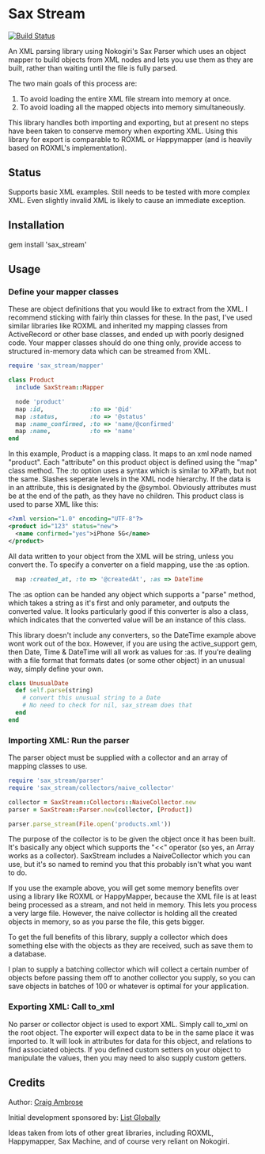 # Sax Stream

[![Build Status](https://secure.travis-ci.org/craigambrose/sax_stream.png)](http://travis-ci.org/craigambrose/sax_stream)

An XML parsing library using Nokogiri's Sax Parser which uses an object mapper to build objects from XML nodes and lets you use them as they are built, rather than waiting until the file is fully parsed.

The two main goals of this process are:

1. To avoid loading the entire XML file stream into memory at once.
2. To avoid loading all the mapped objects into memory simultaneously.

This library handles both importing and exporting, but at present no steps have been taken to conserve memory when exporting XML. Using this library for export is comparable to ROXML or Happymapper (and is heavily based on ROXML's implementation).

## Status

Supports basic XML examples. Still needs to be tested with more complex XML.
Even slightly invalid XML is likely to cause an immediate exception.

## Installation

gem install 'sax_stream'

## Usage

### Define your mapper classes

These are object definitions that you would like to extract from the XML. I recommend sticking with fairly thin classes for these. In the past, I've used similar libraries like ROXML and inherited my mapping classes from ActiveRecord or other base classes, and ended up with poorly designed code. Your mapper classes should do one thing only, provide access to structured in-memory data which can be streamed from XML.

```ruby
require 'sax_stream/mapper'

class Product
  include SaxStream::Mapper

  node 'product'
  map :id,             :to => '@id'
  map :status,         :to => '@status'
  map :name_confirmed, :to => 'name/@confirmed'
  map :name,           :to => 'name'
end
```

In this example, Product is a mapping class. It maps to an xml node named "product". Each "attribute" on this product object is defined using the "map" class method. The :to option uses a syntax which is similar to XPath, but not the same. Slashes seperate levels in the XML node hierarchy. If the data is in an attribute, this is designated by the @symbol. Obviously attributes must be at the end of the path, as they have no children. This product class is used to parse XML like this:

```xml
<?xml version="1.0" encoding="UTF-8"?>
<product id="123" status="new">
  <name confirmed="yes">iPhone 5G</name>
</product>
```

All data written to your object from the XML will be string, unless you convert the. To specify a converter on a field mapping, use the :as option.

```ruby
  map :created_at, :to => '@createdAt', :as => DateTime
```

The :as option can be handed any object which supports a "parse" method, which takes a string as it's first and only parameter, and outputs the converted value. It looks particularly good if this converter is also a class, which indicates that the converted value will be an instance of this class.

This library doesn't include any converters, so the DateTime example above wont work out of the box. However, if you are using the active_support gem, then Date, Time & DateTime will all work as values for :as. If you're dealing with a file format that formats dates (or some other object) in an unusual way, simply define your own.

```ruby
class UnusualDate
  def self.parse(string)
    # convert this unusual string to a Date
    # No need to check for nil, sax_stream does that
  end
end
```

### Importing XML: Run the parser

The parser object must be supplied with a collector and an array of mapping classes to use.

```ruby
require 'sax_stream/parser'
require 'sax_stream/collectors/naive_collector'

collector = SaxStream::Collectors::NaiveCollector.new
parser = SaxStream::Parser.new(collector, [Product])

parser.parse_stream(File.open('products.xml'))
```

The purpose of the collector is to be given the object once it has been built. It's basically any object which supports the "<<" operator (so yes, an Array works as a collector). SaxStream includes a NaiveCollector which you can use, but it's so named to remind you that this probably isn't what you want to do.

If you use the example above, you will get some memory benefits over using a library like ROXML or HappyMapper, because the XML file is at least being processed as a stream, and not held in memory. This lets you process a very large file. However, the naive collector is holding all the created objects in memory, so as you parse the file, this gets bigger.

To get the full benefits of this library, supply a collector which does something else with the objects as they are received, such as save them to a database.

I plan to supply a batching collector which will collect a certain number of objects before passing them off to another collector you supply, so you can save objects in batches of 100 or whatever is optimal for your application.

### Exporting XML: Call to_xml

No parser or collector object is used to export XML. Simply call to_xml on the root object. The exporter will expect data to be in the same place it was imported to. It will look in attributes for data for this object, and relations to find associated objects. If you defined custom setters on your object to manipulate the values, then you may need to also supply custom getters.

## Credits

Author: [Craig Ambrose](http://www.craigambrose.com)

Initial development sponsored by: [List Globally](http://www.listglobally.com)

Ideas taken from lots of other great libraries, including ROXML, Happymapper, Sax Machine, and of course very reliant on Nokogiri.
